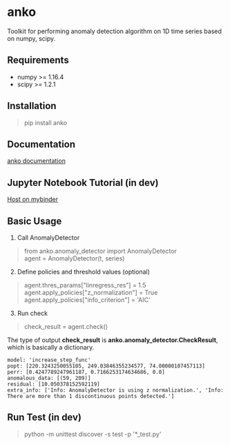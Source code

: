 # anko
Toolkit for performing anomaly detection algorithm on 1D time series based on numpy, scipy.

## Requirements
* numpy >= 1.16.4
* scipy >= 1.2.1

## Installation
> pip install anko

## Documentation
[anko documentation](https://tanlin2013.github.io/anko/html/index.html)

## Jupyter Notebook Tutorial (in dev)
[Host on mybinder](https://mybinder.org/v2/gh/tanlin2013/anko/master?filepath=anko_tutorial.ipynb)

## Basic Usage
1. Call AnomalyDetector
> from anko.anomaly_detector import AnomalyDetector  
> agent = AnomalyDetector(t, series)

2. Define policies and threshold values (optional)
> agent.thres_params["linregress_res"] = 1.5  
> agent.apply_policies["z_normalization"] = True  
> agent.apply_policies["info_criterion"] = 'AIC'

3. Run check
> check_result = agent.check()

The type of output **check_result** is **anko.anomaly_detector.CheckResult**, which is basically a dictionary.
```
model: 'increase_step_func'
popt: [220.3243250055105, 249.03846355234577, 74.00000107457113]
perr: [0.4247789247961187, 0.7166253174634686, 0.0]
anomalous_data: [(59, 209)]
residual: [10.050378152592119]
extra_info: ['Info: AnomalyDetector is using z normalization.', 'Info: There are more than 1 discontinuous points detected.']        
```

## Run Test (in dev)
> python -m unittest discover -s test -p '*_test.py'
